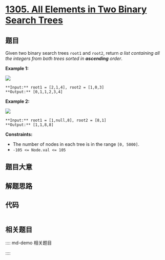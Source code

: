 # [1305. All Elements in Two Binary Search Trees](https://leetcode.com/problems/all-elements-in-two-binary-search-trees)

## 题目

Given two binary search trees `root1` and `root2`, return _a list containing
all the integers from both trees sorted in **ascending** order_.



**Example 1:**

![](https://assets.leetcode.com/uploads/2019/12/18/q2-e1.png)

    
    
    **Input:** root1 = [2,1,4], root2 = [1,0,3]
    **Output:** [0,1,1,2,3,4]
    

**Example 2:**

![](https://assets.leetcode.com/uploads/2019/12/18/q2-e5-.png)

    
    
    **Input:** root1 = [1,null,8], root2 = [8,1]
    **Output:** [1,1,8,8]
    



**Constraints:**

  * The number of nodes in each tree is in the range `[0, 5000]`.
  * `-105 <= Node.val <= 105`


## 题目大意

## 解题思路

## 代码

```javascript

```

## 相关题目

:::: md-demo 相关题目

::::
